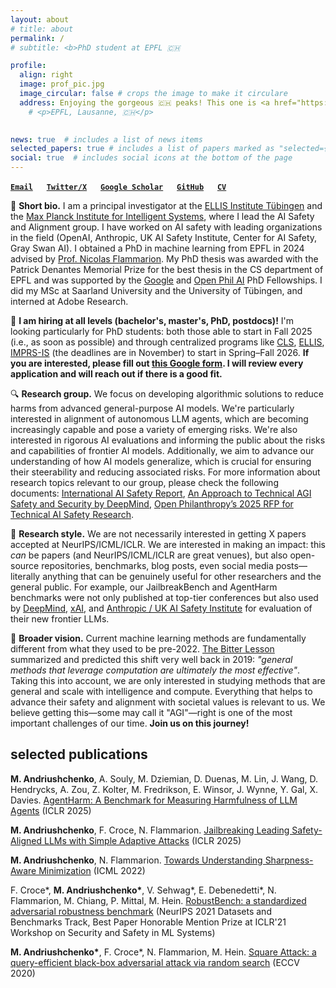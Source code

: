 ```yaml
---
layout: about
# title: about
permalink: /
# subtitle: <b>PhD student at EPFL 🇨🇭 

profile:
  align: right
  image: prof_pic.jpg
  image_circular: false # crops the image to make it circulare
  address: Enjoying the gorgeous 🇨🇭 peaks! This one is <a href="https://en.wikipedia.org/wiki/Rochers_de_Naye">Rochers de Naye</a>. #>
    # <p>EPFL, Lausanne, 🇨🇭</p>
    

news: true  # includes a list of news items
selected_papers: true # includes a list of papers marked as "selected={true}"
social: true  # includes social icons at the bottom of the page
---
```



**[`Email`](mailto:maksym@andriushchenko.me)** &emsp; 
**[`Twitter/X`](https://twitter.com/maksym_andr)** &emsp; 
**[`Google Scholar`](https://scholar.google.com/citations?user=ZNtuJYoAAAAJ)** &emsp; 
**[`GitHub`](https://github.com/max-andr)** &emsp; 
**[`CV`](cv.pdf)**

<!-- github_username: max-andr # your GitHub user name
# gitlab_username: # your GitLab user name
twitter_username: maksym_andr # your Twitter handle
linkedin_username: maksym-andriushchenko # your LinkedIn user name
scholar_userid: ZNtuJYoAAAAJ -->


👋 **Short bio.** I am a principal investigator at the [ELLIS Institute Tübingen](https://institute-tue.ellis.eu/) and the [Max Planck Institute for Intelligent Systems](https://is.mpg.de/), where I lead the AI Safety and Alignment group. I have worked on AI safety with leading organizations in the field (OpenAI, Anthropic, UK AI Safety Institute, Center for AI Safety, Gray Swan AI). I obtained a PhD in machine learning from EPFL in 2024 advised by [Prof. Nicolas Flammarion](https://people.epfl.ch/nicolas.flammarion). My PhD thesis was awarded with the Patrick Denantes Memorial Prize for the best thesis in the CS department of EPFL and was supported by the [Google](https://research.google/outreach/phd-fellowship/recipients/) and [Open Phil AI](https://www.openphilanthropy.org/grants/open-phil-ai-fellowship-2022-class/) PhD Fellowships. I did my MSc at Saarland University and the University of Tübingen, and interned at Adobe Research. 

📣 **I am hiring at all levels (bachelor's, master's, PhD, postdocs)!** I'm looking particularly for PhD students: both those able to start in Fall 2025 (i.e., as soon as possible) and through centralized programs like [CLS](https://learning-systems.org/), [ELLIS](https://ellis.eu/phd-postdoc), [IMPRS-IS](https://imprs.is.mpg.de/) (the deadlines are in November) to start in Spring–Fall 2026. **If you are interested, please fill out [this Google form](https://forms.gle/uu1UrN8RQrSy8wUk8). I will review every application and will reach out if there is a good fit.**

🔍 **Research group.** We focus on developing algorithmic solutions to reduce harms from advanced general-purpose AI models. We're particularly interested in alignment of autonomous LLM agents, which are becoming increasingly capable and pose a variety of emerging risks. We're also interested in rigorous AI evaluations and informing the public about the risks and capabilities of frontier AI models. Additionally, we aim to advance our understanding of how AI models generalize, which is crucial for ensuring their steerability and reducing associated risks. For more information about research topics relevant to our group, please check the following documents: [International AI Safety Report](https://arxiv.org/abs/2501.17805), [An Approach to Technical AGI Safety and Security by DeepMind](https://arxiv.org/abs/2504.01849), [Open Philanthropy’s 2025 RFP for Technical AI Safety Research](https://www.openphilanthropy.org/tais-rfp-research-areas/).

📝 **Research style.** We are not necessarily interested in getting X papers accepted at NeurIPS/ICML/ICLR. We are interested in making an impact: this *can* be papers (and NeurIPS/ICML/ICLR are great venues), but also open-source repositories, benchmarks, blog posts, even social media posts—literally anything that can be genuinely useful for other researchers and the general public. For example, our JailbreakBench and AgentHarm benchmarks were not only published at top-tier conferences but also used by [DeepMind](https://arxiv.org/abs/2403.05530), [xAI](https://data.x.ai/2025-08-20-grok-4-model-card.pdf), and [Anthropic / UK AI Safety Institute](https://cdn.prod.website-files.com/663bd486c5e4c81588db7a1d/673b689ec926d8d32e889a8e_UK-US-Testing-Report-Nov-19.pdf) for evaluation of their new frontier LLMs. 

🌟 **Broader vision.** Current machine learning methods are fundamentally different from what they used to be pre-2022. [The Bitter Lesson](http://www.incompleteideas.net/IncIdeas/BitterLesson.html) summarized and predicted this shift very well back in 2019: *"general methods that leverage computation are ultimately the most effective"*. Taking this into account, we are only interested in studying methods that are general and scale with intelligence and compute. Everything that helps to advance their safety and alignment with societal values is relevant to us. We believe getting this—some may call it "AGI"—right is one of the most important challenges of our time. **Join us on this journey!**


<!-- 🧑‍🎓 **Students.** I have supervised 13 students from EPFL and other universities. Their work has been accepted at top-tier conferences (such as [NeurIPS](https://arxiv.org/abs/2010.09670) and [ICML](https://arxiv.org/abs/2402.04833)), received academic recognition (Best Paper Honorable Mention Prize at an [ICLR Workshop](https://aisecure-workshop.github.io/aml-iclr2021/), a [nomination](https://marcelluszhao.github.io/) for EPFL Outstanding Master's Thesis), and has been featured in [press](https://www.mittrchina.com/news/detail/13848).  -->
<!-- Alexander Panfilov (University of Tübingen; co-supervising with Jonas Geiping within the ELLIS PhD program), Joshua Freeman (ETH), Hao Zhao (EPFL), Hichem Hadhri (EPFL), Tiberiu Musat (EPFL), Francesco d'Angelo (EPFL), Théau Vannier (EPFL), Jana Vuckovic (EPFL), Mehrdad Saberi (EPFL), Edoardo Debenedetti (EPFL), Klim Kireev (EPFL), Etienne Bonvin (EPFL), Oriol Barbany (EPFL). -->

<!-- 🏭 **Industry impact.** Our recent LLM benchmarks were used by [the Gemini 1.5 team](https://arxiv.org/abs/2403.05530) ([JailbreakBench](https://arxiv.org/abs/2404.01318)) and by [the US/UK AI Safety Institutes](https://cdn.prod.website-files.com/663bd486c5e4c81588db7a1d/673b689ec926d8d32e889a8e_UK-US-Testing-Report-Nov-19.pdf) for pre-deployment testing of Claude 3.5 Sonnet ([AgentHarm](https://arxiv.org/abs/2410.09024)). In addition, I have participated in red teaming of models and services from OpenAI as an independent contributor and from Anthropic via Gray Swan AI. At EPFL, beyond my PhD fellowships, I helped write four successful grant proposals funded by Google and Schmidt Sciences ($450,000 in total). During my internship at Adobe Research in Summer 2021, I worked on enhancing the adversarial robustness of [content provenance models](https://arxiv.org/abs/2202.12860) to address deepfakes. -->


<!-- **Research interests.** -->
<!-- My primary research goal is to understand generalization in deep learning. I'm interested in the training dynamics of commonly used algorithms (e.g., [SGD with large step sizes](https://arxiv.org/abs/2210.05337), [sharpness-aware minimization](https://arxiv.org/abs/2206.06232), [fine-tuning language models](https://arxiv.org/abs/2006.04884)), adversarial robustness ([formal guarantees](https://arxiv.org/abs/1705.08475), [square attack](https://arxiv.org/abs/1912.00049), [fast adversarial training](https://arxiv.org/abs/2007.02617), [RobustBench](https://arxiv.org/abs/2010.09670)), and out-of-distribution generalization ([curious ReLU properties](https://arxiv.org/abs/1812.05720), generalization to image [corruptions](https://arxiv.org/abs/2103.02325) and [digital manipulations](https://arxiv.org/abs/2202.12860)).  -->
<!-- My primary research goal is to *understand generalization in deep learning*. Towards this goal, I've worked on adversarial robustness, out-of-distribution generalization, implicit regularization, and sharpness-aware minimization. These days, I'm looking more into optimization and generalization properties of language models. My full publication list is available [here](https://scholar.google.com/citations?user=ZNtuJYoAAAAJ). -->
<!-- My primary research goal is to understand robustness and generalization in deep learning. Toward this goal, I've worked on adversarial robustness, out-of-distribution generalization, and implicit regularization. These days, I'm focusing entirely on robustness and alignment of large language models. My complete publication list is available [here](https://scholar.google.com/citations?user=ZNtuJYoAAAAJ). -->
<!-- I'm interested in alignment, safety, and generalization of LLMs and AI agents. 


<!-- **On Ukraine.** Since I'm from Ukraine, I'm often asked about the situation in my country and how one can help. The most effective way is to donate to *local Ukrainian organization helping on the ground*, e.g., see [this list](https://standforukraine.com/) which includes both trusted military and humanitarian organizations. You can also host displaced scholars and students from Ukraine, e.g., see the [#ScienceForUkraine project](https://scienceforukraine.eu/) where I'm involved as a volunteer. You can also help simply by spreading the word about the war and going to demonstrations in your city. It's very important that we don't normalize [annexations of territories](https://en.wikipedia.org/wiki/2022_annexation_referendums_in_Russian-occupied_Ukraine), [numerous war crimes](https://en.wikipedia.org/wiki/War_crimes_in_the_2022_Russian_invasion_of_Ukraine), [mass deportations](https://theconversation.com/ukraine-war-reports-of-mass-deportations-recall-russias-dark-history-of-forcible-relocations-190272), and [nuclear threats](https://www.theatlantic.com/newsletters/archive/2022/09/russias-nuclear-threats/671571/). Otherwise, we'll end up in a world we don't really want to be in. -->


<!-- ## highlight -->

<!-- Check our ICML'22 paper -->
<!-- ![sam](./assets/img/publication_preview/sam_paper.png) -->
<!-- <div style="text-align: center;">
  <img src="./assets/img/publication_preview/sam_paper.png" alt="SAM slide" width="75%"/>
</div> -->



## selected publications

**M. Andriushchenko**, A. Souly, M. Dziemian, D. Duenas, M. Lin, J. Wang, D. Hendrycks, A. Zou, Z. Kolter, M. Fredrikson, E. Winsor, J. Wynne, Y. Gal, X. Davies. [AgentHarm: A Benchmark for Measuring Harmfulness of LLM Agents](https://arxiv.org/abs/2410.09024) (ICLR 2025)

<!-- A. Zou, L. Phan, J. Wang, D. Duenas, M. Lin, **M. Andriushchenko**, R. Wang, Z. Kolter, M. Fredrikson, D. Hendrycks. [Improving Alignment and Robustness with Short Circuiting](https://arxiv.org/abs/2406.04313) (NeurIPS 2024) -->

**M. Andriushchenko**, F. Croce, N. Flammarion. [Jailbreaking Leading Safety-Aligned LLMs with Simple Adaptive Attacks](https://arxiv.org/abs/2404.02151) (ICLR 2025)

<!-- P. Chao\*, E. Debenedetti\*, A. Robey\*, **M. Andriushchenko\***, F. Croce, V. Sehwag, E. Dobriban, N. Flammarion, G.J. Pappas, F. Tramer, H. Hassani, E. Wong. [JailbreakBench: An Open Robustness Benchmark for Jailbreaking Large Language Models](https://arxiv.org/abs/2404.01318) (arXiv, Apr 2024) -->

**M. Andriushchenko**, N. Flammarion. [Towards Understanding Sharpness-Aware Minimization](https://arxiv.org/abs/2206.06232) (ICML 2022)

F. Croce\*, **M. Andriushchenko\***, V. Sehwag\*, E. Debenedetti\*, N. Flammarion, M. Chiang, P. Mittal, M. Hein. [RobustBench: a standardized adversarial robustness benchmark](https://arxiv.org/abs/2010.09670) (NeurIPS 2021 Datasets and Benchmarks Track, Best Paper Honorable Mention Prize at ICLR'21 Workshop on Security and Safety in ML Systems)

**M. Andriushchenko\***, F. Croce\*, N. Flammarion, M. Hein. [Square Attack: a query-efficient black-box adversarial attack via random search](https://arxiv.org/abs/1912.00049) (ECCV 2020)


